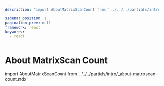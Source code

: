 ```yaml
---
description: "import AboutMatrixScanCount from '../../../partials/intro/_about-matrixscan-count.mdx'                                                                                                "

sidebar_position: 1
pagination_prev: null
framework: react
keywords:
  - react
---
```


# About MatrixScan Count

import AboutMatrixScanCount from '../../../partials/intro/_about-matrixscan-count.mdx'

<AboutMatrixScanCount />
